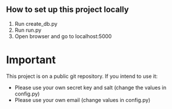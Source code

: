 ## How to set up this project locally
1. Run create_db.py
2. Run run.py
3. Open browser and go to localhost:5000

# Important
This project is on a public git repository. If you intend to use it:
* Please use your own secret key and salt (change the values in config.py)
* Please use your own email (change values in config.py)